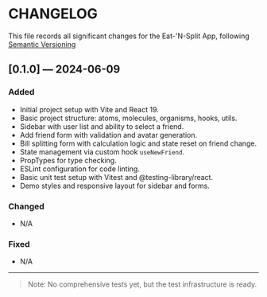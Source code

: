 # CHANGELOG

This file records all significant changes for the Eat-'N-Split App, following [Semantic Versioning](https://semver.org/lang/en/)

## [0.1.0] — 2024-06-09

### Added

- Initial project setup with Vite and React 19.
- Basic project structure: atoms, molecules, organisms, hooks, utils.
- Sidebar with user list and ability to select a friend.
- Add friend form with validation and avatar generation.
- Bill splitting form with calculation logic and state reset on friend change.
- State management via custom hook `useNewFriend`.
- PropTypes for type checking.
- ESLint configuration for code linting.
- Basic unit test setup with Vitest and @testing-library/react.
- Demo styles and responsive layout for sidebar and forms.

### Changed

- N/A

### Fixed

- N/A

---

> Note: No comprehensive tests yet, but the test infrastructure is ready.
